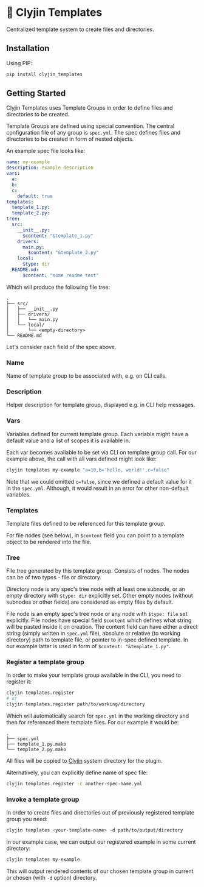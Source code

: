 # 📑 Clyjin Templates

Centralized template system to create files and directories.

## Installation

Using PIP:
```sh
pip install clyjin_templates
```

## Getting Started

Clyjin Templates uses Template Groups in order to define files and directories
to be created.

Template Groups are defined using special convention. The central configuration
file of any group is `spec.yml`. The spec defines files and directories to
be created in form of nested objects.

An example spec file looks like:
```yaml
name: my-example
description: example description
vars:
  a:
  b:
  c:
    default: true
templates:
  template_1.py:
  template_2.py:
tree:
  src:
    __init__.py:
      $content: "&template_1.py"
    drivers:
      main.py:
        $content: "&template_2.py"
    local:
      $type: dir
  README.md:
      $content: "some readme text"
```

Which will produce the following file tree:
```
.
├── src/
│   ├── __init__.py
│   ├── drivers/
│   │   └── main.py
│   └── local/
│       └── <empty-directory>
└── README.md
```

Let's consider each field of the spec above.

### Name

Name of template group to be associated with, e.g. on CLI calls.

### Description

Helper description for template group, displayed e.g. in CLI help messages.

### Vars

Variables defined for current template group. Each variable might have a
default value and a list of scopes it is available in.

Each var becomes available to be set via CLI on template group call. For our
example above, the call with all vars defined might look like:
```sh
clyjin templates my-example "a=10,b='hello, world!',c=false"
```

Note that we could omitted `c=false`, since we defined a default value for it
in the `spec.yml`. Although, it would result in an error for other non-default
variables.

### Templates

Template files defined to be referenced for this template group.

For file nodes (see below), in `$content` field you can point to a template
object to be rendered into the file.

### Tree

File tree generated by this template group. Consists of nodes. The nodes can be
of two types - file or directory.

Directory node is any spec's tree node with at least one subnode, or an empty
directory with `$type: dir` explicitly set. Other empty nodes (without subnodes
or other fields) are considered as empty files by default.

File node is an empty spec's tree node or any node with `$type: file` set
explicitly. File nodes have special field `$content` which defines what
string will be pasted inside it on creation. The content field can have either
a direct string (simply written in `spec.yml` file), absolute or relative
(to working directory) path to template file, or pointer to in-spec defined
template. In our example latter is used in form of
`$content: "&template_1.py"`.

### Register a template group

In order to make your template group available in the CLI, you need to register
it:
```sh
clyjin templates.register
# or
clyjin templates.register path/to/working/directory
```

Which will automatically search for `spec.yml` in the working directory and
then for referenced there template files. For our example it would be:
```
.
├── spec.yml
├── template_1.py.mako
└── template_2.py.mako
```

All files will be copied to [Clyjin](https://github.com/ryzhovalex/clyjin)
system directory for the plugin.

Alternatively, you can explicitly define name of spec file:
```sh
clyjin templates.register -c another-spec-name.yml
```

### Invoke a template group

In order to create files and directories out of previously registered template
group you need:
```sh
clyjin templates <your-template-name> -d path/to/output/directory
```

In our example case, we can output our registered example in some current
directory:
```sh
clyjin templates my-example
```

This will output rendered contents of our chosen template group in
current or chosen (with `-d` option) directory.
